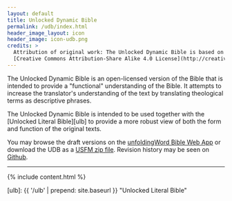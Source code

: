 ```yaml
---
layout: default
title: Unlocked Dynamic Bible
permalink: /udb/index.html
header_image_layout: icon
header_image: icon-udb.png
credits: >
  Attribution of original work: The Unlocked Dynamic Bible is based on the *Translation for Translators* by Ellis Deibler that is made available under a
  [Creative Commons Attribution-Share Alike 4.0 License](http://creativecommons.org/licenses/by-sa/4.0).
---
```


The Unlocked Dynamic Bible is an open-licensed version of the Bible that is intended to provide a "functional" understanding of the Bible. It attempts to increase the translator's understanding of the text by translating theological terms as descriptive phrases.

The Unlocked Dynamic Bible is intended to be used together with the [Unlocked Literal Bible][ulb] to provide a more robust view of both the form and function of the original texts.

You may browse the draft versions on the [unfoldingWord Bible Web
App](https://bible.unfoldingword.org/) or download the UDB as a [USFM zip file](https://github.com/unfoldingWord/udb-en/archive/master.zip).  Revision history may be seen on [Github](https://github.com/unfoldingWord/udb-en).

* * * * *

{% include content.html %}


[ulb]: {{ '/ulb' | prepend: site.baseurl }} "Unlocked Literal Bible"
